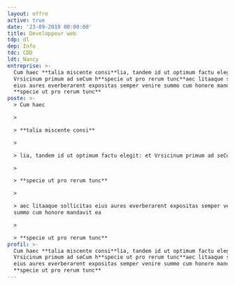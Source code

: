 ```yaml
---
layout: offre
active: true
date: '23-09-2019 00:00:00'
title: Developpeur web
tdp: dl
dep: Info
tdc: CDD
ldt: Nancy
entreprise: >-
  Cum haec **talia miscente consi**lia, tandem id ut optimum factu elegit: et
  Vrsicinum primum ad seCum h**specie ut pro rerum tunc**aec litaaque sollicitas
  eius aures everberarent expositas semper venire summo cum honore mandavit ea
  **specie ut pro rerum tunc**
poste: >-
  > Cum haec 

  >

  > **talia miscente consi**

  >

  > lia, tandem id ut optimum factu elegit: et Vrsicinum primum ad seCum h

  >

  > **specie ut pro rerum tunc**

  >

  > aec litaaque sollicitas eius aures everberarent expositas semper venire
  summo cum honore mandavit ea 

  >

  > **specie ut pro rerum tunc**
profil: >-
  Cum haec **talia miscente consi**lia, tandem id ut optimum factu elegit: et
  Vrsicinum primum ad seCum h**specie ut pro rerum tunc**aec litaaque sollicitas
  eius aures everberarent expositas semper venire summo cum honore mandavit ea
  **specie ut pro rerum tunc**
---
```


